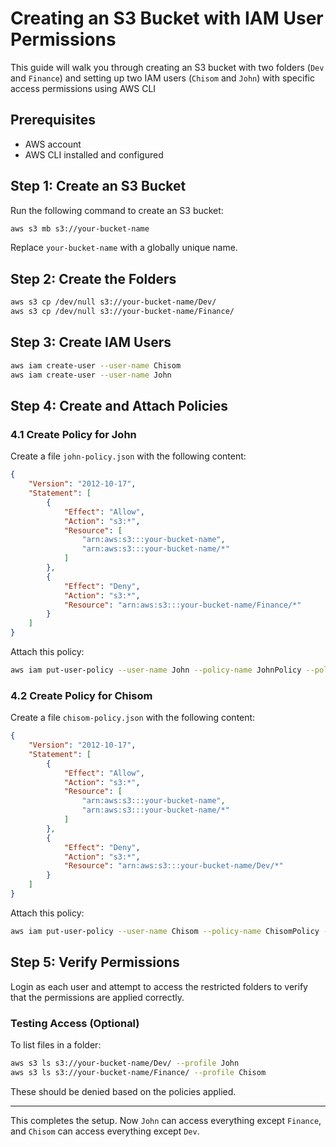 # Creating an S3 Bucket with IAM User Permissions

This guide will walk you through creating an S3 bucket with two folders (`Dev` and `Finance`) and setting up two IAM users (`Chisom` and `John`) with specific access permissions using AWS CLI

## Prerequisites
- AWS account
- AWS CLI installed and configured

## Step 1: Create an S3 Bucket
Run the following command to create an S3 bucket:
```sh
aws s3 mb s3://your-bucket-name
```
Replace `your-bucket-name` with a globally unique name.

## Step 2: Create the Folders
```sh
aws s3 cp /dev/null s3://your-bucket-name/Dev/
aws s3 cp /dev/null s3://your-bucket-name/Finance/
```

## Step 3: Create IAM Users
```sh
aws iam create-user --user-name Chisom
aws iam create-user --user-name John
```

## Step 4: Create and Attach Policies

### 4.1 Create Policy for John
Create a file `john-policy.json` with the following content:
```json
{
    "Version": "2012-10-17",
    "Statement": [
        {
            "Effect": "Allow",
            "Action": "s3:*",
            "Resource": [
                "arn:aws:s3:::your-bucket-name",
                "arn:aws:s3:::your-bucket-name/*"
            ]
        },
        {
            "Effect": "Deny",
            "Action": "s3:*",
            "Resource": "arn:aws:s3:::your-bucket-name/Finance/*"
        }
    ]
}
```
Attach this policy:
```sh
aws iam put-user-policy --user-name John --policy-name JohnPolicy --policy-document file://john-policy.json
```

### 4.2 Create Policy for Chisom
Create a file `chisom-policy.json` with the following content:
```json
{
    "Version": "2012-10-17",
    "Statement": [
        {
            "Effect": "Allow",
            "Action": "s3:*",
            "Resource": [
                "arn:aws:s3:::your-bucket-name",
                "arn:aws:s3:::your-bucket-name/*"
            ]
        },
        {
            "Effect": "Deny",
            "Action": "s3:*",
            "Resource": "arn:aws:s3:::your-bucket-name/Dev/*"
        }
    ]
}
```
Attach this policy:
```sh
aws iam put-user-policy --user-name Chisom --policy-name ChisomPolicy --policy-document file://chisom-policy.json
```

## Step 5: Verify Permissions
Login as each user and attempt to access the restricted folders to verify that the permissions are applied correctly.

### Testing Access (Optional)
To list files in a folder:
```sh
aws s3 ls s3://your-bucket-name/Dev/ --profile John
aws s3 ls s3://your-bucket-name/Finance/ --profile Chisom
```
These should be denied based on the policies applied.

---
This completes the setup. Now `John` can access everything except `Finance`, and `Chisom` can access everything except `Dev`.
